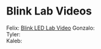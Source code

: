 # Blink Lab Videos

Felix:      [Blink LED Lab Video](https://drive.google.com/file/d/1ypw5-YPOWhPaFgR_6wNhvK8tD2aggWYW/view?usp=drive_link)
Gonzalo:    
Tyler:      
Kaleb:      